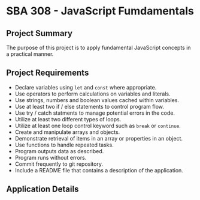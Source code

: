 # SBA 308 - JavaScript Fumdamentals

## Project Summary

The purpose of this project is to apply fundamental JavaScript concepts in a practical manner. 

## Project Requirements

- Declare variables using `let` and `const` where appropriate.
- Use operators to perform calculations on variables and literals.
- Use strings, numbers and boolean values cached within variables.
- Use at least two if / else statements to control program flow.
- Use try / catch statments to manage potential errors in the code.
- Utilize at least two different types of loops.
- Utilize at least one loop control keyword such as `break` or `continue`.
- Create and manipulate arrays and objects.
- Demonstrate retrieval of items in an array or properties in an object.
- Use functions to handle repeated tasks.
- Program outputs data as described.
- Program runs without errors.
- Commit frequently to git repository.
- Include a README file that contains a description of the application.

## Application Details
